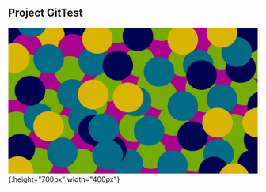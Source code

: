 Project GitTest
---------------------------

![test image size](./img_1.svg){:height="700px" width="400px"}